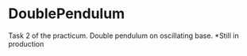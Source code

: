 # DoublePendulum
Task 2 of the practicum.
Double pendulum on oscillating base.
*Still in production

